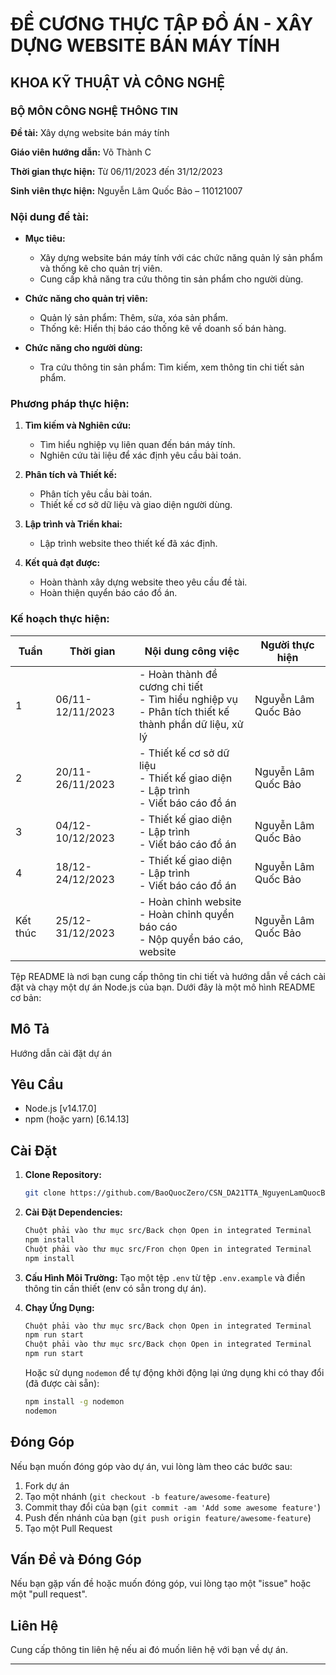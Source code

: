# ĐỀ CƯƠNG THỰC TẬP ĐỒ ÁN - XÂY DỰNG WEBSITE BÁN MÁY TÍNH

## KHOA KỸ THUẬT VÀ CÔNG NGHỆ
### BỘ MÔN CÔNG NGHỆ THÔNG TIN

**Đề tài:** Xây dựng website bán máy tính

**Giáo viên hướng dẫn:** Võ Thành C

**Thời gian thực hiện:** Từ 06/11/2023 đến 31/12/2023

**Sinh viên thực hiện:** Nguyễn Lâm Quốc Bảo – 110121007

### Nội dung đề tài:

- **Mục tiêu:**
  - Xây dựng website bán máy tính với các chức năng quản lý sản phẩm và thống kê cho quản trị viên.
  - Cung cấp khả năng tra cứu thông tin sản phẩm cho người dùng.

- **Chức năng cho quản trị viên:**
  - Quản lý sản phẩm: Thêm, sửa, xóa sản phẩm.
  - Thống kê: Hiển thị báo cáo thống kê về doanh số bán hàng.

- **Chức năng cho người dùng:**
  - Tra cứu thông tin sản phẩm: Tìm kiếm, xem thông tin chi tiết sản phẩm.

### Phương pháp thực hiện:

1. **Tìm kiếm và Nghiên cứu:**
   - Tìm hiểu nghiệp vụ liên quan đến bán máy tính.
   - Nghiên cứu tài liệu để xác định yêu cầu bài toán.

2. **Phân tích và Thiết kế:**
   - Phân tích yêu cầu bài toán.
   - Thiết kế cơ sở dữ liệu và giao diện người dùng.

3. **Lập trình và Triển khai:**
   - Lập trình website theo thiết kế đã xác định.

4. **Kết quả đạt được:**
   - Hoàn thành xây dựng website theo yêu cầu đề tài.
   - Hoàn thiện quyển báo cáo đồ án.

### Kế hoạch thực hiện:

| Tuần | Thời gian | Nội dung công việc | Người thực hiện |
|------|-----------|--------------------|-----------------|
| 1    | 06/11-12/11/2023 | - Hoàn thành đề cương chi tiết <br> - Tìm hiểu nghiệp vụ <br> - Phân tích thiết kế thành phần dữ liệu, xử lý | Nguyễn Lâm Quốc Bảo |
| 2    | 20/11-26/11/2023 | - Thiết kế cơ sở dữ liệu <br> - Thiết kế giao diện <br> - Lập trình <br> - Viết báo cáo đồ án | Nguyễn Lâm Quốc Bảo |
| 3    | 04/12-10/12/2023 | - Thiết kế giao diện <br> - Lập trình <br> - Viết báo cáo đồ án | Nguyễn Lâm Quốc Bảo |
| 4    | 18/12-24/12/2023 | - Thiết kế giao diện <br> - Lập trình <br> - Viết báo cáo đồ án | Nguyễn Lâm Quốc Bảo |
| Kết thúc | 25/12-31/12/2023 | - Hoàn chỉnh website <br> - Hoàn chỉnh quyển báo cáo <br> - Nộp quyển báo cáo, website | Nguyễn Lâm Quốc Bảo |

Tệp README là nơi bạn cung cấp thông tin chi tiết và hướng dẫn về cách cài đặt và chạy một dự án Node.js của bạn. Dưới đây là một mô hình README cơ bản:

## Mô Tả
Hướng dẫn cài đặt dự án

## Yêu Cầu

- Node.js [v14.17.0]
- npm (hoặc yarn) [6.14.13]

## Cài Đặt

1. **Clone Repository:**
   ```bash
   git clone https://github.com/BaoQuocZero/CSN_DA21TTA_NguyenLamQuocBao_JavaScript.git

2. **Cài Đặt Dependencies:**
   ```bash
   Chuột phải vào thư mục src/Back chọn Open in integrated Terminal
   npm install
   Chuột phải vào thư mục src/Fron chọn Open in integrated Terminal
   npm install
   ```

3. **Cấu Hình Môi Trường:**
   Tạo một tệp `.env` từ tệp `.env.example` và điền thông tin cần thiết (env có sẵn trong dự án).

4. **Chạy Ứng Dụng:**
   ```bash
   Chuột phải vào thư mục src/Back chọn Open in integrated Terminal
   npm run start
   Chuột phải vào thư mục src/Back chọn Open in integrated Terminal
   npm run start
   ```

   Hoặc sử dụng `nodemon` để tự động khởi động lại ứng dụng khi có thay đổi (đã được cài sẵn):

   ```bash
   npm install -g nodemon
   nodemon
   ```

## Đóng Góp

Nếu bạn muốn đóng góp vào dự án, vui lòng làm theo các bước sau:

1. Fork dự án
2. Tạo một nhánh (`git checkout -b feature/awesome-feature`)
3. Commit thay đổi của bạn (`git commit -am 'Add some awesome feature'`)
4. Push đến nhánh của bạn (`git push origin feature/awesome-feature`)
5. Tạo một Pull Request

## Vấn Đề và Đóng Góp

Nếu bạn gặp vấn đề hoặc muốn đóng góp, vui lòng tạo một "issue" hoặc một "pull request".

## Liên Hệ

Cung cấp thông tin liên hệ nếu ai đó muốn liên hệ với bạn về dự án.

---
